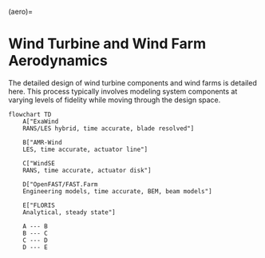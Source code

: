 (aero)=
# Wind Turbine and Wind Farm Aerodynamics

The detailed design of wind turbine components and wind farms is detailed
here. This process typically involves modeling system components at varying
levels of fidelity while moving through the design space.

```{mermaid}
flowchart TD
    A["ExaWind
    RANS/LES hybrid, time accurate, blade resolved"]

    B["AMR-Wind
    LES, time accurate, actuator line"]

    C["WindSE
    RANS, time accurate, actuator disk"]

    D["OpenFAST/FAST.Farm
    Engineering models, time accurate, BEM, beam models"]

    E["FLORIS
    Analytical, steady state"]

    A --- B
    B --- C
    C --- D
    D --- E
```
